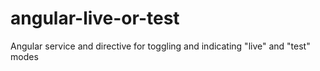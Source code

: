 # angular-live-or-test
Angular service and directive for toggling and indicating "live" and "test" modes

